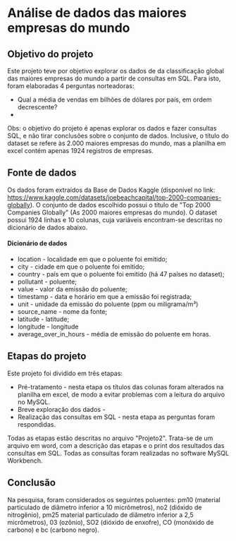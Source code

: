 # Análise de dados das maiores empresas do mundo

## Objetivo do projeto

Este projeto teve por objetivo explorar os dados de da classificação global das maiores empresas do mundo a partir de consultas em SQL. Para isto, foram elaboradas 4 perguntas norteadoras:

* Qual a média de vendas em bilhões de dólares por país, em ordem decrescente?
* 

Obs: o objetivo do projeto é apenas explorar os dados e fazer consultas SQL, e não tirar conclusões sobre o conjunto de dados. Inclusive, o título do dataset se refere às 2.000 maiores empresas do mundo, mas a planilha em excel contém apenas 1924 registros de empresas. 

## Fonte de dados

Os dados foram extraídos da Base de Dados Kaggle (disponível no link: https://www.kaggle.com/datasets/joebeachcapital/top-2000-companies-globally). O conjunto de dados escolhido possui o título de "Top 2000 Companies Globally" (As 2000 maiores empresas do mundo). O dataset possui 1924 linhas e 10 colunas, cuja variáveis encontram-se descritas no dicionário de dados abaixo.

#### Dicionário de dados

* location - localidade em que o poluente foi emitido;
* city - cidade em que o poluente foi emitido;
* country - país em que o poluente foi emitido (há 47 países no dataset);
* pollutant - poluente;
* value - valor da emissão do poluente;
* timestamp - data e horário em que a emissão foi registrada;
* unit - unidade da emissão do poluente (ppm ou miligrama/m³)
* source_name - nome da fonte;
* latitude - latitude;
* longitude - longitude
* average_over_in_hours - média de emissão do poluente em horas. 

## Etapas do projeto

Este projeto foi dividido em três etapas:

* Pré-tratamento - nesta etapa os títulos das colunas foram alterados na planilha em excel, de modo a evitar problemas com a leitura do arquivo no MySQL.
* Breve exploração dos dados -
* Realização das consultas em SQL - nesta etapa as perguntas foram respondidas.

Todas as etapas estão descritas no arquivo "Projeto2". Trata-se de um arquivo em word, com a descrição das etapas e o print dos resultados das consultas em SQL. Todas as consultas foram realizadas no software MySQL Workbench.

## Conclusão

Na pesquisa, foram considerados os seguintes poluentes: pm10 (material particulado de diâmetro inferior a 10 micrômetros), no2 (dióxido de nitrogênio), pm25 material particulado de diâmetro inferior a 2,5 micrômetros), 03 (ozônio), SO2 (dióxido de enxofre), CO (monóxido de carbono) e bc (carbono negro). 


